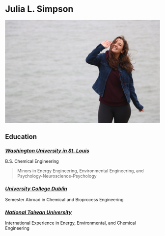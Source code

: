 <!-- Create a Dummy Resume Repository

Use JupyterLab to launch a terminal and use the terminal to do the following tasks:

Create a new directory called resume within your home directory
Create an empty file within this directory called Readme.md
Now use JupyterLab to edit the file:

Navigate to the directory in the file browser
Open Readme.md in the text editor
Open Readme.md in in Markdown Preview 
Arrange these files side-by-side so you can see your document rendered
Edit the file in the editor. Add the following information:
Top level heading with your name
An image. It can be a photo of you or, if you prefer, a photo of your spirit animal.
Secondary heading entitled “Education”
A list of schools you attended, hyperlinked to the websites of those insitutions
Save the file -->

# Julia L. Simpson

![JuliaPhoto](JuliaPhoto.png) <!-- Question: why does this not work with resume/JuliaPhoto.png? -->

## Education
### [*Washington University in St. Louis*](https://wustl.edu) <!--To create a link, enclose the link text in brackets (e.g., [Duck Duck Go]) and then follow it immediately with the URL in parentheses (e.g., (https://duckduckgo.com)).-->
B.S. Chemical Engineering
> Minors in Energy Engineering, Environmental Engineering, and Psychology-Neuroscience-Psychology

### [*University College Dublin*](https://www.ucd.ie)
Semester Abroad in Chemical and Bioprocess Engineering

### [*National Taiwan University*](https://www.ntu.edu.tw/english/)
International Experience in Energy, Environmental, and Chemical Engineering

<!--Now go back to the terminal and do the following:

Initialize a new git repository in the resume directory: git init (after cd resume and ls to be sure in resume directory)
Add the Readme.md file to the repository: git add 
Create a new commit with a commit message: git commit GOT ERROR, had to write it config --global user.name "jls2391@columbia.edu" then just added test commit one to new screen, escape shift Z shift Z to exit
Check the git log to see your commit history : git log, confirm worked, test commit one there--> 

<!--
Go to GitHub and create a new public repository entitled resume
Push your local resume repository to GitHub following the instructions.
View your online resume at http://github.com/<your github username>/resume
Finally, go back to the editor and add a new subsection called “Research Interests” to your Readme.md file. Update your local git repository and push your changes to GitHub. Verify that the remote repository is updated.

To “hand in” this part of the assignment, put a link to it in the Readme.md file in the next part.

Create your Assignments Repository

Now that you know how to create a git repository, you should create your assignments repository.

Create a new directory called rces-assignments in your home directory.
Create a Readme.md markdown file that contains your name and a link to your “resume” repo.
Initialize a new git repository
Add the file and make your first commit
Create a new private repository on GitHub called rces-assignments. (Call it exactly like that. Do not vary the spelling, capitalization, or punctuation.)
Push your rces-assignments repository to GitHub
On GitHub, go to “settings” -> “collaborators” and add tjcrone and cjuang.
Push new commits to this repository whenever you are ready to hand in your assignments
